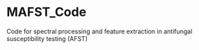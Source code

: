 # MAFST_Code
Code for spectral processing and feature extraction in antifungal susceptibility testing (AFST)
